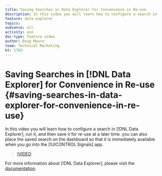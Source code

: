 ```yaml
---
title: Saving Searches in Data Explorer for Convenience in Re-use
description: In this video you will learn how to configure a search in Data Explorer, run it, and then save it for re-use at a later time. you can also place the saved search on the dashboard so that it is immediately available when you go into the Signals app.
feature: data explorer
topics: 
audience: all
activity: use
doc-type: feature video
author: Doug Moore
team: Technical Marketing
kt: 1763
---
```


# Saving Searches in [!DNL Data Explorer] for Convenience in Re-use {#saving-searches-in-data-explorer-for-convenience-in-re-use}

In this video you will learn how to configure a search in [!DNL Data Explorer], run it, and then save it for re-use at a later time. you can also place the saved search on the dashboard so that it is immediately available when you go into the [!UICONTROL Signals] app.

>[!VIDEO](https://video.tv.adobe.com/v/25147/?quality=12)

For more information about [!DNL Data Explorer], please visit the [documentation](https://experiencecloud.adobe.com/resources/help/en_US/aam/data-explorer.html).